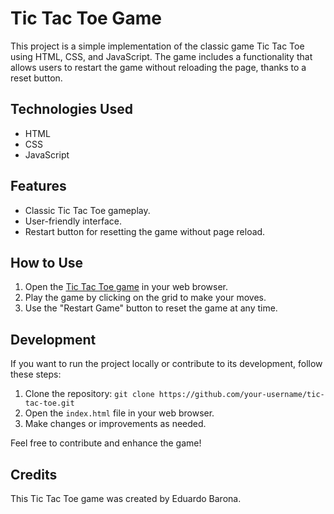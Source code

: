 # Tic Tac Toe Game

This project is a simple implementation of the classic game Tic Tac Toe using HTML, CSS, and JavaScript. The game includes a functionality that allows users to restart the game without reloading the page, thanks to a reset button.

## Technologies Used

- HTML
- CSS
- JavaScript

## Features

- Classic Tic Tac Toe gameplay.
- User-friendly interface.
- Restart button for resetting the game without page reload.

## How to Use

1. Open the [Tic Tac Toe game](https://tictactoe-edubarona.netlify.app) in your web browser.
2. Play the game by clicking on the grid to make your moves.
3. Use the "Restart Game" button to reset the game at any time.

## Development

If you want to run the project locally or contribute to its development, follow these steps:

1. Clone the repository: `git clone https://github.com/your-username/tic-tac-toe.git`
2. Open the `index.html` file in your web browser.
3. Make changes or improvements as needed.

Feel free to contribute and enhance the game!

## Credits

This Tic Tac Toe game was created by Eduardo Barona.
